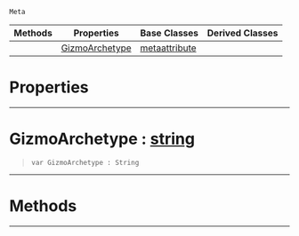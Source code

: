  `Meta`

|Methods|Properties|Base Classes|Derived Classes|
|---|---|---|---|
| |[ GizmoArchetype](https://github.com/ZilchEngine/ZilchDocs/blob/master/code_reference/class_reference/metaeditorgizmo.markdown#gizmoarchetype-zilch-engi)|[metaattribute](https://github.com/ZilchEngine/ZilchDocs/blob/master/code_reference/class_reference/metaattribute.markdown)| |


 #  Properties


---  
 #  GizmoArchetype : [string](https://github.com/ZilchEngine/ZilchDocs/blob/master/code_reference/nada_base_types/string.markdown)

> 
> ``` lang=cpp, name=Nada
> var GizmoArchetype : String


---  
 #  Methods


---  
 

 